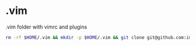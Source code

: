 # .vim
.vim folder with vimrc and plugins

```bash
rm -rf $HOME/.vim && mkdir -p $HOME/.vim && git clone git@github.com:image357/my-vimrc.git $HOME/.vim
```

